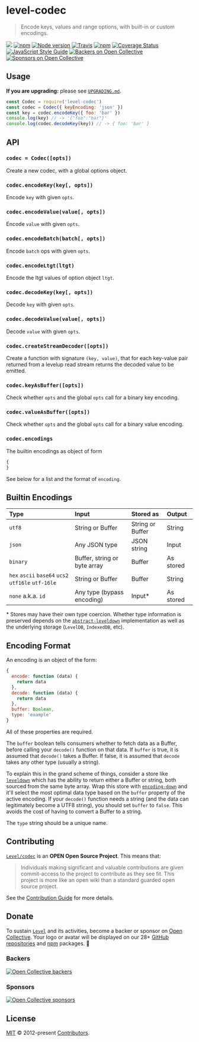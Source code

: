 # level-codec

> Encode keys, values and range options, with built-in or custom encodings.

[![](https://leveljs.org/img/badge.svg)](https://github.com/Level/awesome) [![npm](https://img.shields.io/npm/v/level-codec.svg?label=&logo=npm)](https://www.npmjs.com/package/level-codec) [![Node version](https://img.shields.io/node/v/level-codec.svg)](https://www.npmjs.com/package/level-codec) [![Travis](https://img.shields.io/travis/com/Level/codec.svg?logo=travis&label=)](https://travis-ci.com/Level/codec) [![npm](https://img.shields.io/npm/dm/level-codec.svg?label=dl)](https://www.npmjs.com/package/level-codec) [![Coverage Status](https://coveralls.io/repos/github/Level/codec/badge.svg)](https://coveralls.io/github/Level/codec) [![JavaScript Style Guide](https://img.shields.io/badge/code_style-standard-brightgreen.svg)](https://standardjs.com) [![Backers on Open Collective](https://opencollective.com/level/backers/badge.svg?color=orange)](./#backers) [![Sponsors on Open Collective](https://opencollective.com/level/sponsors/badge.svg?color=orange)](./#sponsors)

## Usage

**If you are upgrading:** please see [`UPGRADING.md`](upgrading.md).

```javascript
const Codec = require('level-codec')
const codec = Codec({ keyEncoding: 'json' })
const key = codec.encodeKey({ foo: 'bar' })
console.log(key) // -> '{"foo":"bar"}'
console.log(codec.decodeKey(key)) // -> { foo: 'bar' }
```

## API

### `codec = Codec([opts])`

Create a new codec, with a global options object.

### `codec.encodeKey(key[, opts])`

Encode `key` with given `opts`.

### `codec.encodeValue(value[, opts])`

Encode `value` with given `opts`.

### `codec.encodeBatch(batch[, opts])`

Encode `batch` ops with given `opts`.

### `codec.encodeLtgt(ltgt)`

Encode the ltgt values of option object `ltgt`.

### `codec.decodeKey(key[, opts])`

Decode `key` with given `opts`.

### `codec.decodeValue(value[, opts])`

Decode `value` with given `opts`.

### `codec.createStreamDecoder([opts])`

Create a function with signature `(key, value)`, that for each key-value pair returned from a levelup read stream returns the decoded value to be emitted.

### `codec.keyAsBuffer([opts])`

Check whether `opts` and the global `opts` call for a binary key encoding.

### `codec.valueAsBuffer([opts])`

Check whether `opts` and the global `opts` call for a binary value encoding.

### `codec.encodings`

The builtin encodings as object of form

```javascript
{
}
```

See below for a list and the format of `encoding`.

## Builtin Encodings

| Type | Input | Stored as | Output |
| :--- | :--- | :--- | :--- |
| `utf8` | String or Buffer | String or Buffer | String |
| `json` | Any JSON type | JSON string | Input |
| `binary` | Buffer, string or byte array | Buffer | As stored |
| `hex` `ascii` `base64` `ucs2` `utf16le` `utf-16le` | String or Buffer | Buffer | String |
| `none` a.k.a. `id` | Any type \(bypass encoding\) | Input\* | As stored |

\* Stores may have their own type coercion. Whether type information is preserved depends on the [`abstract-leveldown`](https://github.com/Level/abstract-leveldown) implementation as well as the underlying storage \(`LevelDB`, `IndexedDB`, etc\).

## Encoding Format

An encoding is an object of the form:

```javascript
{
  encode: function (data) {
    return data
  },
  decode: function (data) {
    return data
  },
  buffer: Boolean,
  type: 'example'
}
```

All of these properties are required.

The `buffer` boolean tells consumers whether to fetch data as a Buffer, before calling your `decode()` function on that data. If `buffer` is true, it is assumed that `decode()` takes a Buffer. If false, it is assumed that `decode` takes any other type \(usually a string\).

To explain this in the grand scheme of things, consider a store like [`leveldown`](https://github.com/Level/leveldown) which has the ability to return either a Buffer or string, both sourced from the same byte array. Wrap this store with [`encoding-down`](https://github.com/Level/encoding-down) and it'll select the most optimal data type based on the `buffer` property of the active encoding. If your `decode()` function needs a string \(and the data can legitimately become a UTF8 string\), you should set `buffer` to `false`. This avoids the cost of having to convert a Buffer to a string.

The `type` string should be a unique name.

## Contributing

[`Level/codec`](https://github.com/Level/codec) is an **OPEN Open Source Project**. This means that:

> Individuals making significant and valuable contributions are given commit-access to the project to contribute as they see fit. This project is more like an open wiki than a standard guarded open source project.

See the [Contribution Guide](https://github.com/Level/community/blob/master/CONTRIBUTING.md) for more details.

## Donate

To sustain [`Level`](https://github.com/Level) and its activities, become a backer or sponsor on [Open Collective](https://opencollective.com/level). Your logo or avatar will be displayed on our 28+ [GitHub repositories](https://github.com/Level) and [npm](https://www.npmjs.com/) packages. 💖

### Backers

[![Open Collective backers](https://opencollective.com/level/backers.svg?width=890)](https://opencollective.com/level)

### Sponsors

[![Open Collective sponsors](https://opencollective.com/level/sponsors.svg?width=890)](https://opencollective.com/level)

## License

[MIT](license.md) © 2012-present [Contributors](contributors.md).

